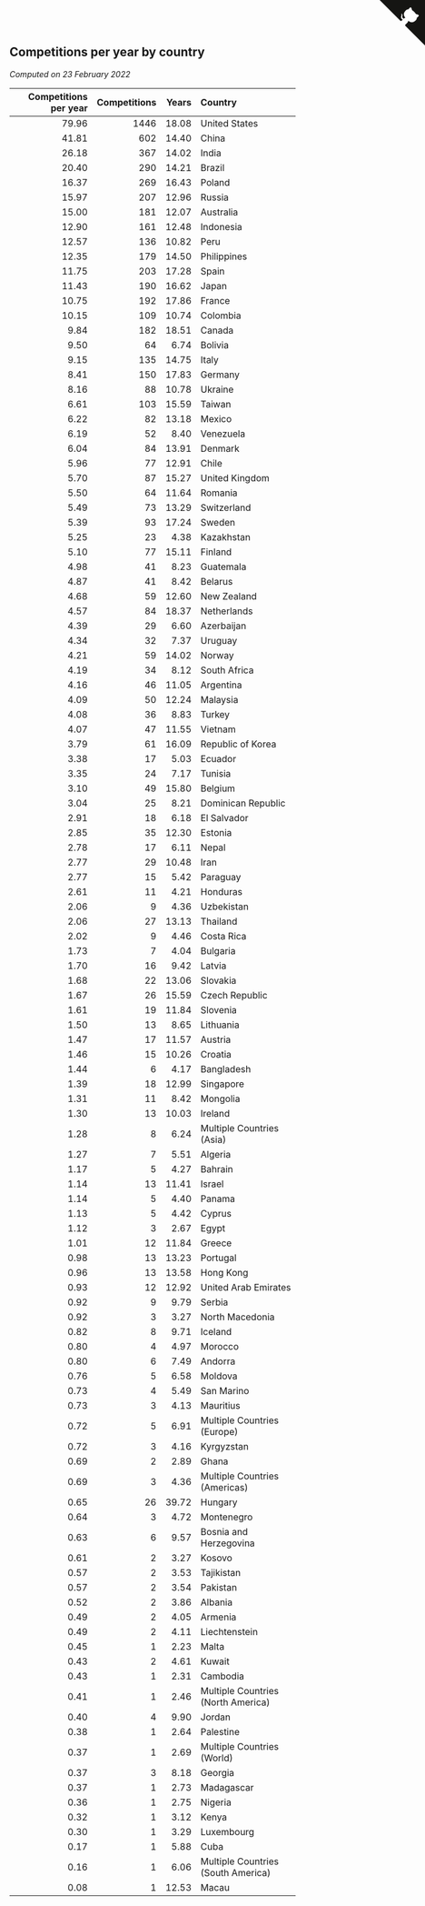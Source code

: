 ## Competitions per year by country

*Computed on 23 February 2022*

| Competitions per year | Competitions | Years | Country |
| ---: | ---: | ---: | :--- |
| 79.96 | 1446 | 18.08 | United States |
| 41.81 | 602 | 14.40 | China |
| 26.18 | 367 | 14.02 | India |
| 20.40 | 290 | 14.21 | Brazil |
| 16.37 | 269 | 16.43 | Poland |
| 15.97 | 207 | 12.96 | Russia |
| 15.00 | 181 | 12.07 | Australia |
| 12.90 | 161 | 12.48 | Indonesia |
| 12.57 | 136 | 10.82 | Peru |
| 12.35 | 179 | 14.50 | Philippines |
| 11.75 | 203 | 17.28 | Spain |
| 11.43 | 190 | 16.62 | Japan |
| 10.75 | 192 | 17.86 | France |
| 10.15 | 109 | 10.74 | Colombia |
| 9.84 | 182 | 18.51 | Canada |
| 9.50 | 64 | 6.74 | Bolivia |
| 9.15 | 135 | 14.75 | Italy |
| 8.41 | 150 | 17.83 | Germany |
| 8.16 | 88 | 10.78 | Ukraine |
| 6.61 | 103 | 15.59 | Taiwan |
| 6.22 | 82 | 13.18 | Mexico |
| 6.19 | 52 | 8.40 | Venezuela |
| 6.04 | 84 | 13.91 | Denmark |
| 5.96 | 77 | 12.91 | Chile |
| 5.70 | 87 | 15.27 | United Kingdom |
| 5.50 | 64 | 11.64 | Romania |
| 5.49 | 73 | 13.29 | Switzerland |
| 5.39 | 93 | 17.24 | Sweden |
| 5.25 | 23 | 4.38 | Kazakhstan |
| 5.10 | 77 | 15.11 | Finland |
| 4.98 | 41 | 8.23 | Guatemala |
| 4.87 | 41 | 8.42 | Belarus |
| 4.68 | 59 | 12.60 | New Zealand |
| 4.57 | 84 | 18.37 | Netherlands |
| 4.39 | 29 | 6.60 | Azerbaijan |
| 4.34 | 32 | 7.37 | Uruguay |
| 4.21 | 59 | 14.02 | Norway |
| 4.19 | 34 | 8.12 | South Africa |
| 4.16 | 46 | 11.05 | Argentina |
| 4.09 | 50 | 12.24 | Malaysia |
| 4.08 | 36 | 8.83 | Turkey |
| 4.07 | 47 | 11.55 | Vietnam |
| 3.79 | 61 | 16.09 | Republic of Korea |
| 3.38 | 17 | 5.03 | Ecuador |
| 3.35 | 24 | 7.17 | Tunisia |
| 3.10 | 49 | 15.80 | Belgium |
| 3.04 | 25 | 8.21 | Dominican Republic |
| 2.91 | 18 | 6.18 | El Salvador |
| 2.85 | 35 | 12.30 | Estonia |
| 2.78 | 17 | 6.11 | Nepal |
| 2.77 | 29 | 10.48 | Iran |
| 2.77 | 15 | 5.42 | Paraguay |
| 2.61 | 11 | 4.21 | Honduras |
| 2.06 | 9 | 4.36 | Uzbekistan |
| 2.06 | 27 | 13.13 | Thailand |
| 2.02 | 9 | 4.46 | Costa Rica |
| 1.73 | 7 | 4.04 | Bulgaria |
| 1.70 | 16 | 9.42 | Latvia |
| 1.68 | 22 | 13.06 | Slovakia |
| 1.67 | 26 | 15.59 | Czech Republic |
| 1.61 | 19 | 11.84 | Slovenia |
| 1.50 | 13 | 8.65 | Lithuania |
| 1.47 | 17 | 11.57 | Austria |
| 1.46 | 15 | 10.26 | Croatia |
| 1.44 | 6 | 4.17 | Bangladesh |
| 1.39 | 18 | 12.99 | Singapore |
| 1.31 | 11 | 8.42 | Mongolia |
| 1.30 | 13 | 10.03 | Ireland |
| 1.28 | 8 | 6.24 | Multiple Countries (Asia) |
| 1.27 | 7 | 5.51 | Algeria |
| 1.17 | 5 | 4.27 | Bahrain |
| 1.14 | 13 | 11.41 | Israel |
| 1.14 | 5 | 4.40 | Panama |
| 1.13 | 5 | 4.42 | Cyprus |
| 1.12 | 3 | 2.67 | Egypt |
| 1.01 | 12 | 11.84 | Greece |
| 0.98 | 13 | 13.23 | Portugal |
| 0.96 | 13 | 13.58 | Hong Kong |
| 0.93 | 12 | 12.92 | United Arab Emirates |
| 0.92 | 9 | 9.79 | Serbia |
| 0.92 | 3 | 3.27 | North Macedonia |
| 0.82 | 8 | 9.71 | Iceland |
| 0.80 | 4 | 4.97 | Morocco |
| 0.80 | 6 | 7.49 | Andorra |
| 0.76 | 5 | 6.58 | Moldova |
| 0.73 | 4 | 5.49 | San Marino |
| 0.73 | 3 | 4.13 | Mauritius |
| 0.72 | 5 | 6.91 | Multiple Countries (Europe) |
| 0.72 | 3 | 4.16 | Kyrgyzstan |
| 0.69 | 2 | 2.89 | Ghana |
| 0.69 | 3 | 4.36 | Multiple Countries (Americas) |
| 0.65 | 26 | 39.72 | Hungary |
| 0.64 | 3 | 4.72 | Montenegro |
| 0.63 | 6 | 9.57 | Bosnia and Herzegovina |
| 0.61 | 2 | 3.27 | Kosovo |
| 0.57 | 2 | 3.53 | Tajikistan |
| 0.57 | 2 | 3.54 | Pakistan |
| 0.52 | 2 | 3.86 | Albania |
| 0.49 | 2 | 4.05 | Armenia |
| 0.49 | 2 | 4.11 | Liechtenstein |
| 0.45 | 1 | 2.23 | Malta |
| 0.43 | 2 | 4.61 | Kuwait |
| 0.43 | 1 | 2.31 | Cambodia |
| 0.41 | 1 | 2.46 | Multiple Countries (North America) |
| 0.40 | 4 | 9.90 | Jordan |
| 0.38 | 1 | 2.64 | Palestine |
| 0.37 | 1 | 2.69 | Multiple Countries (World) |
| 0.37 | 3 | 8.18 | Georgia |
| 0.37 | 1 | 2.73 | Madagascar |
| 0.36 | 1 | 2.75 | Nigeria |
| 0.32 | 1 | 3.12 | Kenya |
| 0.30 | 1 | 3.29 | Luxembourg |
| 0.17 | 1 | 5.88 | Cuba |
| 0.16 | 1 | 6.06 | Multiple Countries (South America) |
| 0.08 | 1 | 12.53 | Macau |


<a href="https://github.com/jonatanklosko/wca_statistics" class="github-corner" aria-label="View source on Github"><svg width="80" height="80" viewBox="0 0 250 250" style="fill:#151513; color:#fff; position: absolute; top: 0; border: 0; right: 0;" aria-hidden="true"><path d="M0,0 L115,115 L130,115 L142,142 L250,250 L250,0 Z"></path><path d="M128.3,109.0 C113.8,99.7 119.0,89.6 119.0,89.6 C122.0,82.7 120.5,78.6 120.5,78.6 C119.2,72.0 123.4,76.3 123.4,76.3 C127.3,80.9 125.5,87.3 125.5,87.3 C122.9,97.6 130.6,101.9 134.4,103.2" fill="currentColor" style="transform-origin: 130px 106px;" class="octo-arm"></path><path d="M115.0,115.0 C114.9,115.1 118.7,116.5 119.8,115.4 L133.7,101.6 C136.9,99.2 139.9,98.4 142.2,98.6 C133.8,88.0 127.5,74.4 143.8,58.0 C148.5,53.4 154.0,51.2 159.7,51.0 C160.3,49.4 163.2,43.6 171.4,40.1 C171.4,40.1 176.1,42.5 178.8,56.2 C183.1,58.6 187.2,61.8 190.9,65.4 C194.5,69.0 197.7,73.2 200.1,77.6 C213.8,80.2 216.3,84.9 216.3,84.9 C212.7,93.1 206.9,96.0 205.4,96.6 C205.1,102.4 203.0,107.8 198.3,112.5 C181.9,128.9 168.3,122.5 157.7,114.1 C157.9,116.9 156.7,120.9 152.7,124.9 L141.0,136.5 C139.8,137.7 141.6,141.9 141.8,141.8 Z" fill="currentColor" class="octo-body"></path></svg></a><style>.github-corner:hover .octo-arm{animation:octocat-wave 560ms ease-in-out}@keyframes octocat-wave{0%,100%{transform:rotate(0)}20%,60%{transform:rotate(-25deg)}40%,80%{transform:rotate(10deg)}}@media (max-width:500px){.github-corner:hover .octo-arm{animation:none}.github-corner .octo-arm{animation:octocat-wave 560ms ease-in-out}}</style>
